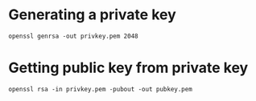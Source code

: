 # Generating a private key
`openssl genrsa -out privkey.pem 2048`

# Getting public key from private key
`openssl rsa -in privkey.pem -pubout -out pubkey.pem`